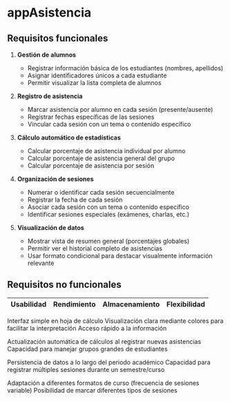 # appAsistencia

## Requisitos funcionales

1. **Gestión de alumnos**
   - Registrar información básica de los estudiantes (nombres, apellidos)
   - Asignar identificadores únicos a cada estudiante
   - Permitir visualizar la lista completa de alumnos

2. **Registro de asistencia**
   - Marcar asistencia por alumno en cada sesión (presente/ausente)
   - Registrar fechas específicas de las sesiones
   - Vincular cada sesión con un tema o contenido específico

3. **Cálculo automático de estadísticas**
   - Calcular porcentaje de asistencia individual por alumno
   - Calcular porcentaje de asistencia general del grupo
   - Calcular porcentaje de asistencia por sesión

4. **Organización de sesiones**
   - Numerar o identificar cada sesión secuencialmente
   - Registrar la fecha de cada sesión
   - Asociar cada sesión con un tema o contenido específico
   - Identificar sesiones especiales (exámenes, charlas, etc.)

5. **Visualización de datos**
   - Mostrar vista de resumen general (porcentajes globales)
   - Permitir ver el historial completo de asistencias
   - Usar formato condicional para destacar visualmente información relevante

## Requisitos no funcionales

|Usabilidad|Rendimiento|Almacenamiento|Flexibilidad|
|-|-|-|-|
Interfaz simple en hoja de cálculo
Visualización clara mediante colores para facilitar la interpretación
Acceso rápido a la información


Actualización automática de cálculos al registrar nuevas asistencias
Capacidad para manejar grupos grandes de estudiantes


Persistencia de datos a lo largo del periodo académico
Capacidad para registrar múltiples sesiones durante un semestre/curso


Adaptación a diferentes formatos de curso (frecuencia de sesiones variable)
Posibilidad de marcar diferentes tipos de sesiones

